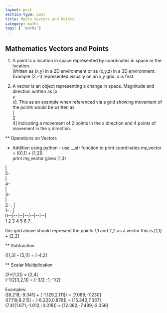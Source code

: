 ```yaml
---
layout: post
section-type: post
title: Maths Vectors and Points
category: maths
tags: [ 'maths']
---
```

  

## Mathematics Vectors and Points


1. A point is a location in space represented by coordinates in space or the location.  
Written as (x,y) in a 2D environment or as (x,y,z) in a 3D environment.      
Example (2,-1) represented visually on an x,y grid. x is first.  

2. A vector is an object representing a change in space. Magnitude and direction written as
[x  
 y  
 x]. This as an example when referenced via a grid showing movement of the points would be written as  
 [  
  2  
  4] indicating a movement of 2 points in the x direction and 4 points of movement in the y direction.  

** Operations on Vectors  

 - Addition using python - use __str function to print coordinates
 my_vector = ([0,1] + [1,2])  
 print my_vector gives (1,3)  

 |  
5-  
 |  
4-  
 |  
3-  
 |  
2-    .
 |  
1-  .
 |  
0--|--|--|--|--|--|--|  
   1  2  3  4  5  6  7  

this grid above should represent the points 1,1 and 2,2 as a vector this is [1,1] + [2,2]  

** Subtraction  

([1,3] - [5,1]) = [-4,2]  

** Scalar Multiplication  

(2*[1,2]) = [2,4]  
(-1/2[3,2,1]) = [-3/2,-1,-1/2]  


Examples:  
([8.218,-9.341] + [-1.129,2.111]) = [7.089,-7.230]  
([7.119,8.215] - [-8.223,0.878]) = [15.342,7.337]  
(7.41[1.671,-1.012,-0.318]) = [12.382,-7.499,-2.356]  

